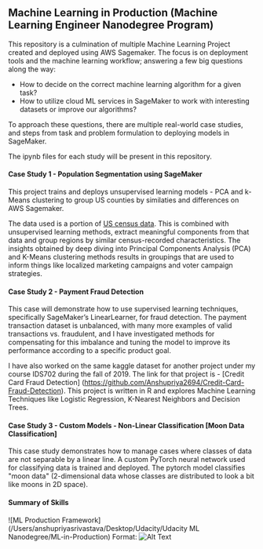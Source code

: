 ## Machine Learning in Production (Machine Learning Engineer Nanodegree Program)

This repository is a culmination of multiple Machine Learning Project created and deployed using AWS Sagemaker. The focus is on deployment tools and the machine learning workflow; answering a few big questions along the way:

* How to decide on the correct machine learning algorithm for a given task?
* How to utilize cloud ML services in SageMaker to work with interesting datasets or improve our algorithms?

To approach these questions, there are multiple real-world case studies, and steps from task and problem formulation to deploying models in SageMaker.

The ipynb files for each study will be present in this repository.

#### Case Study 1 - Population Segmentation using SageMaker

This project trains and deploys unsupervised learning models - PCA and k-Means clustering to group US counties by similaties and differences on AWS Sagemaker.

The data used is a portion of [US census data](https://www.census.gov/data.html). This is combined with unsupervised learning methods, extract meaningful components from that data and group regions by similar census-recorded characteristics. The insights obtained by deep diving into Principal Components Analysis (PCA) and K-Means clustering methods results in groupings that are used to inform things like localized marketing campaigns and voter campaign strategies.

#### Case Study 2 - Payment Fraud Detection

This case will demonstrate how to use supervised learning techniques, specifically SageMaker’s LinearLearner, for fraud detection. The payment transaction dataset is unbalanced, with many more examples of valid transactions vs. fraudulent, and I have investigated methods for compensating for this imbalance and tuning the model to improve its performance according to a specific product goal.

I have also worked on the same kaggle dataset for another project under my course IDS702 during the fall of 2019. The link for that project is - [Credit Card Fraud Detection] (https://github.com/Anshupriya2694/Credit-Card-Fraud-Detection). This project is written in R and explores Machine Learning Techniques like Logistic Regression, K-Nearest Neighbors and Decision Trees.

#### Case Study 3 - Custom Models - Non-Linear Classification [Moon Data Classification]

This case study demonstrates how to manage cases where classes of data are not separable by a linear line. A custom PyTorch neural network used for classifying data is trained and deployed.
The pytorch model classifies "moon data" (2-dimensional data whose classes are distributed to look a bit like moons in 2D space). 

#### Summary of Skills

![ML Production Framework](/Users/anshupriyasrivastava/Desktop/Udacity/Udacity ML Nanodegree/ML-in-Production)
Format: ![Alt Text](url)
